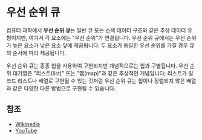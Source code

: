 # 우선 순위 큐

컴퓨터 과학에서 **우선 순위 큐**는 일반 큐 또는 스택 데이터 구조와 같은 추상 데이터 유형이지만, 여기서 각 요소에는 "우선 순위"가 연결됩니다.
우선 순위 큐에서는 우선 순위가 높은 요소가 낮은 요소 앞에 제공됩니다. 두 요소가 동일한 우선 순위를 가질 경우 큐의 순서에 따라 제공됩니다.

우선 순위 큐는 종종 힙을 사용하여 구현되지만 개념적으로는 힙과 구별됩니다. 우선 순위 대기열은 "리스트(list)" 또는 "맵(map)"과 같은 추상적인 개념입니다;
리스트가 링크드 리스트나 배열로 구현될 수 있는 것처럼 우선 순위 큐는 힙이나 정렬되지 않은 배열과 같은 다양한 다른 방법으로 구현될 수 있습니다.

## 참조

- [Wikipedia](https://en.wikipedia.org/wiki/Priority_queue)
- [YouTube](https://www.youtube.com/watch?v=wptevk0bshY&list=PLLXdhg_r2hKA7DPDsunoDZ-Z769jWn4R8&index=6)
